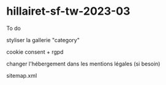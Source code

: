 # hillairet-sf-tw-2023-03

To do 

styliser la gallerie "category"

cookie consent + rgpd

changer l'hébergement dans les mentions légales (si besoin)

sitemap.xml
